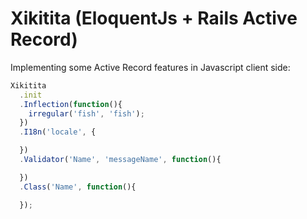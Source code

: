# Xikitita (EloquentJs + Rails Active Record)
Implementing some Active Record features  in Javascript client side:
```javascript
Xikitita
  .init
  .Inflection(function(){
    irregular('fish', 'fish');
  })
  .I18n('locale', {

  })
  .Validator('Name', 'messageName', function(){

  })
  .Class('Name', function(){

  });
  ```
